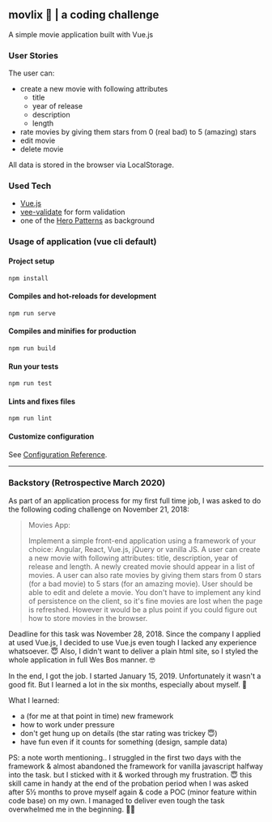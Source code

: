 ## movlix 🎥 | a coding challenge

A simple movie application built with Vue.js

### User Stories

The user can:
* create a new movie with following attributes
  * title
  * year of release
  * description
  * length
* rate movies by giving them stars from 0 (real bad) to 5 (amazing) stars
* edit movie
* delete movie

All data is stored in the browser via LocalStorage.

### Used Tech

* [Vue.js](https://vuejs.org/)
* [vee-validate](https://baianat.github.io/vee-validate/) for form validation
* one of the [Hero Patterns](https://www.heropatterns.com/) as background

### Usage of application (vue cli default)

#### Project setup
```
npm install
```

#### Compiles and hot-reloads for development
```
npm run serve
```

#### Compiles and minifies for production
```
npm run build
```

#### Run your tests
```
npm run test
```

#### Lints and fixes files
```
npm run lint
```

#### Customize configuration
See [Configuration Reference](https://cli.vuejs.org/config/).

----

### Backstory (Retrospective March 2020)

As part of an application process for my first full time job, I was asked to do the following coding challenge on November 21, 2018:

> Movies App:
>
> Implement a simple front-end application using a framework of your choice: Angular, React, Vue.js, jQuery or vanilla JS. A user can create a new movie with following attributes: title, description, year of release and length. A newly created movie should appear in a list of movies. A user can also rate movies by giving them stars from 0 stars (for a bad movie) to 5 stars (for an amazing movie). User should be able to edit and delete a movie. You don't have to implement any kind of persistence on the client, so it's fine movies are lost when the page is refreshed. However it would be a plus point if you could figure out how to store movies in the browser.

Deadline for this task was November 28, 2018. Since the company I applied at used Vue.js, I decided to use Vue.js even tough I lacked any experience whatsoever. 😇 Also, I didn't want to deliver a plain html site, so I styled the whole application in full Wes Bos manner. 🤓

In the end, I got the job. I started January 15, 2019. Unfortunately it wasn't a good fit. But I learned a lot in the six months, especially about myself. 🙏

What I learned:  
* a (for me at that point in time) new framework
* how to work under pressure
* don't get hung up on details (the star rating was trickey 😇)
* have fun even if it counts for something (design, sample data)

PS: a note worth mentioning.. I struggled in the first two days with the framework & almost abandoned the framework for vanilla javascript halfway into the task. but I sticked with it & worked through my frustration. 😇 this skill came in handy at the end of the probation period when I was asked after 5½ months to prove myself again & code a POC (minor feature within code base) on my own. I managed to deliver even tough the task overwhelmed me in the beginning. 💪😎